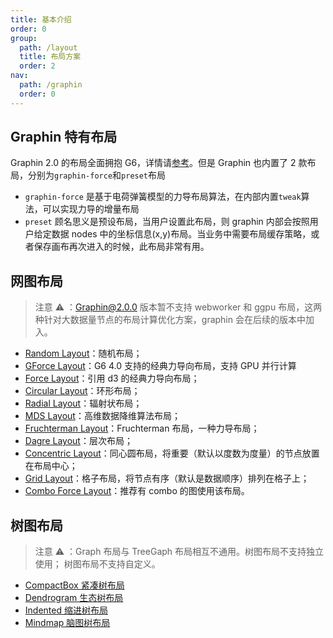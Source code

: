 ```yaml
---
title: 基本介绍
order: 0
group:
  path: /layout
  title: 布局方案
  order: 2
nav:
  path: /graphin
  order: 0
---
```


## Graphin 特有布局

Graphin 2.0 的布局全面拥抱 G6，详情请[参考](https://g6.antv.vision/zh/docs/api/graphLayout/guide)。但是 Graphin 也内置了 2 款布局，分别为`graphin-force`和`preset`布局

- `graphin-force` 是基于电荷弹簧模型的力导布局算法，在内部内置`tweak`算法，可以实现力导的增量布局
- `preset` 顾名思义是预设布局，当用户设置此布局，则 graphin 内部会按照用户给定数据 nodes 中的坐标信息(x,y)布局。当业务中需要布局缓存策略，或者保存画布再次进入的时候，此布局非常有用。

## 网图布局

> 注意 ⚠️ ：Graphin@2.0.0 版本暂不支持 webworker 和 ggpu 布局，这两种针对大数据量节点的布局计算优化方案，graphin 会在后续的版本中加入。

- [Random Layout](https://g6.antv.vision/zh/docs/api/graphLayout/random)：随机布局；
- [GForce Layout](https://g6.antv.vision/zh/docs/api/graphLayout/gforce)：G6 4.0 支持的经典力导向布局，支持 GPU 并行计算
- [Force Layout](https://g6.antv.vision/zh/docs/api/graphLayout/force)：引用 d3 的经典力导向布局；
- [Circular Layout](https://g6.antv.vision/zh/docs/api/graphLayout/circular)：环形布局；
- [Radial Layout](https://g6.antv.vision/zh/docs/api/graphLayout/radial)：辐射状布局；
- [MDS Layout](https://g6.antv.vision/zh/docs/api/graphLayout/mds)：高维数据降维算法布局；
- [Fruchterman Layout](https://g6.antv.vision/zh/docs/api/graphLayout/fruchterman)：Fruchterman 布局，一种力导布局；
- [Dagre Layout](https://g6.antv.vision/zh/docs/api/graphLayout/dagre)：层次布局；
- [Concentric Layout](https://g6.antv.vision/zh/docs/api/graphLayout/concentric)：同心圆布局，将重要（默认以度数为度量）的节点放置在布局中心；
- [Grid Layout](https://g6.antv.vision/zh/docs/api/graphLayout/grid)：格子布局，将节点有序（默认是数据顺序）排列在格子上；
- [Combo Force Layout](https://g6.antv.vision/zh/docs/api/graphLayout/combo-force)：推荐有 combo 的图使用该布局。

## 树图布局

> 注意 ⚠️ ：Graph 布局与 TreeGaph 布局相互不通用。树图布局不支持独立使用； 树图布局不支持自定义。

- [CompactBox 紧凑树布局](https://g6.antv.vision/zh/docs/api/treeGraphLayout/compactBox)
- [Dendrogram 生态树布局](https://g6.antv.vision/zh/docs/api/treeGraphLayout/dendrogram)
- [Indented 缩进树布局](https://g6.antv.vision/zh/docs/api/treeGraphLayout/indented)
- [Mindmap 脑图树布局](https://g6.antv.vision/zh/docs/api/treeGraphLayout/mindmap)
